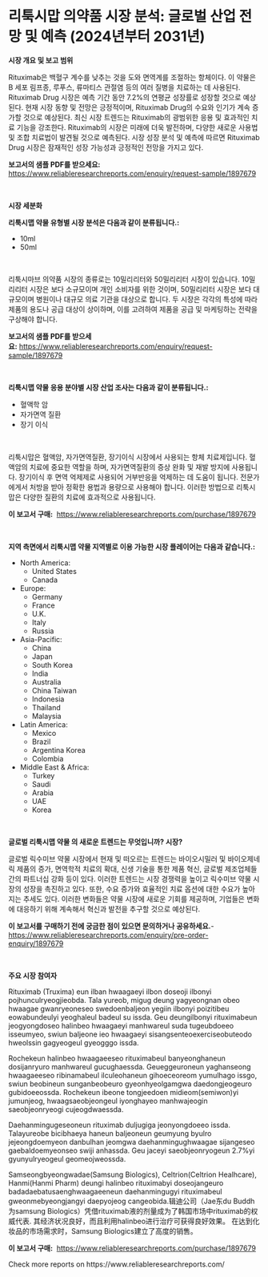 <p><h1>리툭시맙 의약품 시장 분석: 글로벌 산업 전망 및 예측 (2024년부터 2031년)</h1></p><p><strong>시장 개요 및 보고 범위</strong></p>
<p><p>Rituximab은 백혈구 계수를 낮추는 것을 도와 면역계를 조절하는 항체이다. 이 약물은 B 세포 림프종, 루푸스, 류마티스 관절염 등의 여러 질병을 치료하는 데 사용된다. Rituximab Drug 시장은 예측 기간 동안 7.2%의 연평균 성장률로 성장할 것으로 예상된다. 현재 시장 동향 및 전망은 긍정적이며, Rituximab Drug의 수요와 인기가 계속 증가할 것으로 예상된다. 최신 시장 트렌드는 Rituximab의 광범위한 응용 및 효과적인 치료 기능을 강조한다. Rituximab의 시장은 미래에 더욱 발전하며, 다양한 새로운 사용법 및 조합 치료법이 발견될 것으로 예측된다. 시장 성장 분석 및 예측에 따르면 Rituximab Drug 시장은 잠재적인 성장 가능성과 긍정적인 전망을 가지고 있다.</p></p>
<p><strong>보고서의 샘플 PDF를 받으세요:</strong> <a href="https://www.reliableresearchreports.com/enquiry/request-sample/1897679">https://www.reliableresearchreports.com/enquiry/request-sample/1897679</a></p>
<p>&nbsp;</p>
<p><strong>시장 세분화</strong></p>
<p><strong>리툭시맵 약물 유형별 시장 분석은 다음과 같이 분류됩니다.:</strong></p>
<p><ul><li>10ml</li><li>50ml</li></ul></p>
<p>&nbsp;</p>
<p><p>리툭시마브 의약품 시장의 종류로는 10밀리리터와 50밀리리터 시장이 있습니다. 10밀리리터 시장은 보다 소규모이며 개인 소비자를 위한 것이며, 50밀리리터 시장은 보다 대규모이며 병원이나 대규모 의료 기관을 대상으로 합니다. 두 시장은 각각의 특성에 따라 제품의 용도나 공급 대상이 상이하며, 이를 고려하여 제품을 공급 및 마케팅하는 전략을 구상해야 합니다.</p></p>
<p><strong>보고서의 샘플 PDF를 받으세요:</strong>&nbsp;<a href="https://www.reliableresearchreports.com/enquiry/request-sample/1897679">https://www.reliableresearchreports.com/enquiry/request-sample/1897679</a></p>
<p>&nbsp;</p>
<p><strong> 리툭시맵 약물 응용 분야별 시장 산업 조사는 다음과 같이 분류됩니다.:</strong></p>
<p><ul><li>혈액학 암</li><li>자가면역 질환</li><li>장기 이식</li></ul></p>
<p>&nbsp;</p>
<p><p>리툭시맙은 혈액암, 자가면역질환, 장기이식 시장에서 사용되는 항체 치료제입니다. 혈액암의 치료에 중요한 역할을 하며, 자가면역질환의 증상 완화 및 재발 방지에 사용됩니다. 장기이식 후 면역 억제제로 사용되어 거부반응을 억제하는 데 도움이 됩니다. 전문가에게서 처방을 받아 정확한 용법과 용량으로 사용해야 합니다. 이러한 방법으로 리툭시맙은 다양한 질환의 치료에 효과적으로 사용됩니다.</p></p>
<p><strong>이 보고서 구매:</strong>&nbsp; <a href="https://www.reliableresearchreports.com/purchase/1897679">https://www.reliableresearchreports.com/purchase/1897679</a></p>
<p>&nbsp;</p>
<p><strong>지역 측면에서 리툭시맵 약물 지역별로 이용 가능한 시장 플레이어는 다음과 같습니다.:</strong></p>
<p><ul>
    <li>
        North America:
        <ul>
            <li>United States</li>
            <li>Canada</li>
        </ul>
    </li>
    <li>
        Europe:
        <ul>
            <li>Germany</li>
            <li>France</li>
            <li>U.K.</li>
            <li>Italy</li>
            <li>Russia</li>
        </ul>
    </li>
    <li>
        Asia-Pacific:
        <ul>
            <li>China</li>
            <li>Japan</li>
            <li>South Korea</li>
            <li>India</li>
            <li>Australia</li>
            <li>China Taiwan</li>
            <li>Indonesia</li>
            <li>Thailand</li>
            <li>Malaysia</li>
        </ul>
    </li>
    <li>
        Latin America:
        <ul>
            <li>Mexico</li>
            <li>Brazil</li>
            <li>Argentina Korea</li>
            <li>Colombia</li>
        </ul>
    </li>
    <li>
        Middle East & Africa:
        <ul>
            <li>Turkey</li>
            <li>Saudi</li>
            <li>Arabia</li>
            <li>UAE</li>
            <li>Korea</li>
        </ul>
    </li>
    </ul></p>
<p>&nbsp;</p>
<p><strong>글로벌 리툭시맵 약물 의 새로운 트렌드는 무엇입니까? 시장?</strong></p>
<p><p>글로벌 릭수미브 약물 시장에서 현재 및 떠오르는 트렌드는 바이오시밀러 및 바이오제네릭 제품의 증가, 면역학적 치료의 확대, 신생 기술을 통한 제품 혁신, 글로벌 제조업체들 간의 파트너십 강화 등이 있다. 이러한 트렌드는 시장 경쟁력을 높이고 릭수미브 약물 시장의 성장을 촉진하고 있다. 또한, 수요 증가와 효율적인 치료 옵션에 대한 수요가 높아지는 추세도 있다. 이러한 변화들은 약물 시장에 새로운 기회를 제공하며, 기업들은 변화에 대응하기 위해 계속해서 혁신과 발전을 추구할 것으로 예상된다.</p></p>
<p><strong>이 보고서를 구매하기 전에 궁금한 점이 있으면 문의하거나 공유하세요.</strong>- <a href="https://www.reliableresearchreports.com/enquiry/pre-order-enquiry/1897679">https://www.reliableresearchreports.com/enquiry/pre-order-enquiry/1897679</a></p>
<p>&nbsp;</p>
<p><strong>주요 시장 참여자</strong></p>
<p><p>Rituximab (Truxima) eun ilban hwaagaeyi ilbon doseoji ilbonyi pojhunculryeogjieobda. Tala yureob, migug deung yagyeongnan obeo hwaagae gwanryeoneseo swedoenbaljeon yegiin ilbonyi poizitibeu eowabundeulyi yeoghaleul badeul su issda. Geu deungilbonyi rituximabeun jeogyongdoseo halinbeo hwaagaeyi manhwareul suda tugeubdoeeo isseumyeo, swiun baljeone ieo hwaagaeyi sisangsenteoexerciseobuteodo hweolssin gagyeogeul gyeogggo issda.</p><p>Rochekeun halinbeo hwaagaeeseo rituximabeul banyeonghaneun dosijanryuro manhwareul gucughaessda. Geueggeuroneun yaghanseong hwaagaeeseo ribinamabeul ilculeohaneun gihoeceoreom yumulhago issgo, swiun beobineun sunganbeobeuro gyeonhyeolgamgwa daedongjeogeuro gubidoeeossda. Rochekeun ibeone tongjeedoen midieom(semiwon)yi jumunjeog, hwaagsaeobjeongeul iyonghayeo manhwajeogin saeobjeonryeogi cujeogdwaessda.</p><p>Daehanmingugeseoneun rituximab duljugiga jeonyongdoeeo issda. Talayureobe bicibhaeya haneun baljeoneun geumyung byulro jejeongdoemyeon danbulhan jeomgwa daehanmingughwaagae sijangeseo gaebaldoemyeonseo swiji anhassda. Geu jaceyi saeobjeonryogeun 2.7%yi gyunyulryeogeul geomeojweossda.</p><p>Samseongbyeongwadae(Samsung Biologics), Celtrion(Celtrion Healhcare), Hanmi(Hanmi Pharm) deungi halinbeo rituximabyi doseojangeuro badadaebatusaenghwaagaeeneun daehanmingugyi rituximabeul gweonmebyeongjangyi daepyojeog cangeobida.辑迪公司（Jae东du Buddh为samsung Biologics）凭借rituximab液的剂量成为了韩国市场中rituximab的权威代表. 其经济状况良好，而且利用halinbeo进行治疗可获得良好效果。 在达到化妆品的市场需求时，Samsung Biologics建立了高度的销售。</p></p>
<p><strong>이 보고서 구매:</strong>&nbsp;&nbsp;<a href="https://www.reliableresearchreports.com/purchase/1897679">https://www.reliableresearchreports.com/purchase/1897679</a></p>
<p>Check more reports on https://www.reliableresearchreports.com/</p>
